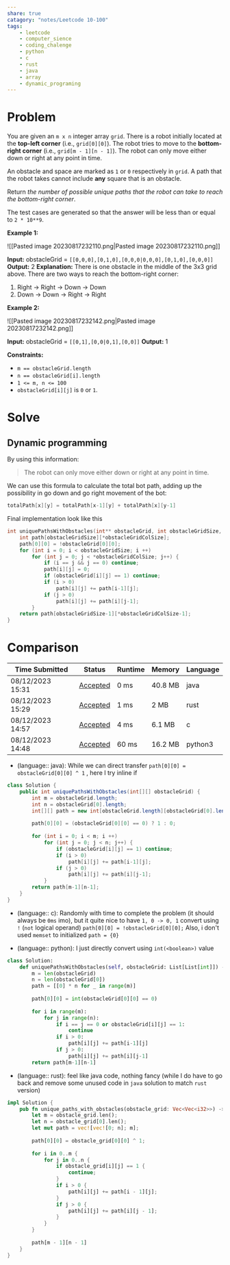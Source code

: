 ```yaml
---
share: true
catagory: "notes/Leetcode 10-100"
tags:
    - leetcode
    - computer_sience
    - coding_chalenge
    - python
    - c
    - rust
    - java
    - array
    - dynamic_programing
---
```

# Problem

You are given an `m x n` integer array `grid`. There is a robot initially located at the **top-left corner** (i.e., `grid[0][0]`). The robot tries to move to the **bottom-right corner** (i.e., `grid[m - 1][n - 1]`). The robot can only move either down or right at any point in time.

An obstacle and space are marked as `1` or `0` respectively in `grid`. A path that the robot takes cannot include **any** square that is an obstacle.

Return _the number of possible unique paths that the robot can take to reach the bottom-right corner_.

The test cases are generated so that the answer will be less than or equal to `2 * 10**9`.

**Example 1:**

![[Pasted image 20230817232110.png|Pasted image 20230817232110.png]]

**Input:** obstacleGrid = `[[0,0,0],[0,1,0],[0,0,0|0,0,0],[0,1,0],[0,0,0]]`
**Output:** 2
**Explanation:** There is one obstacle in the middle of the 3x3 grid above.
There are two ways to reach the bottom-right corner:
1. Right -> Right -> Down -> Down
2. Down -> Down -> Right -> Right

**Example 2:**

![[Pasted image 20230817232142.png|Pasted image 20230817232142.png]]

**Input:** obstacleGrid = `[[0,1],[0,0|0,1],[0,0]]`
**Output:** 1

**Constraints:**

- `m == obstacleGrid.length`
- `n == obstacleGrid[i].length`
- `1 <= m, n <= 100`
- `obstacleGrid[i][j]` is `0` or `1`.
# Solve

## Dynamic programming
By using this information: 
>The robot can only move either down or right at any point in time.

We can use this formula to calculate the total bot path, adding up the possibility in go down and go right movement of the bot:
```c
totalPath[x][y] = totalPath[x-1][y] + totalPath[x][y-1] 
```

Final implementation look like this
```c
int uniquePathsWithObstacles(int** obstacleGrid, int obstacleGridSize, int* obstacleGridColSize){
    int path[obstacleGridSize][*obstacleGridColSize];
    path[0][0] = !obstacleGrid[0][0];
    for (int i = 0; i < obstacleGridSize; i ++)
        for (int j = 0; j < *obstacleGridColSize; j++) {
            if (i == j && j == 0) continue;
            path[i][j] = 0;
            if (obstacleGrid[i][j] == 1) continue;
            if (i > 0)
                path[i][j] += path[i-1][j];
            if (j > 0)
                path[i][j] += path[i][j-1];
        }
    return path[obstacleGridSize-1][*obstacleGridColSize-1];
}
```

# Comparison

|Time Submitted|Status|Runtime|Memory|Language|
|---|---|---|---|---|
|08/12/2023 15:31|[Accepted](https://leetcode.com/submissions/detail/1019095537/)|0 ms|40.8 MB|java|
|08/12/2023 15:29|[Accepted](https://leetcode.com/submissions/detail/1019094188/)|1 ms|2 MB|rust|
|08/12/2023 14:57|[Accepted](https://leetcode.com/submissions/detail/1019074763/)|4 ms|6.1 MB|c|
|08/12/2023 14:48|[Accepted](https://leetcode.com/submissions/detail/1019069066/)|60 ms|16.2 MB|python3|

- (language:: java): While we can direct transfer  `path[0][0] = obstacleGrid[0][0] ^ 1` , here I try inline if
```java
class Solution {
    public int uniquePathsWithObstacles(int[][] obstacleGrid) {
        int m = obstacleGrid.length;
        int n = obstacleGrid[0].length;
        int[][] path = new int[obstacleGrid.length][obstacleGrid[0].length];
        
        path[0][0] = (obstacleGrid[0][0] == 0) ? 1 : 0;
        
        for (int i = 0; i < m; i ++)
            for (int j = 0; j < n; j++) {
                if (obstacleGrid[i][j] == 1) continue;
                if (i > 0)
                    path[i][j] += path[i-1][j];
                if (j > 0)
                    path[i][j] += path[i][j-1];
            }
        return path[m-1][n-1];
    }
}
```

- (language:: c): Randomly with time to complete the problem (it should always be `0ms` imo), but it quite nice to have `1, 0 -> 0, 1` convert using `!` (`not` logical operand) `path[0][0] = !obstacleGrid[0][0];` Also, i don't used `memset` to initialized `path = {0}`  

- (language:: python): I just directly convert using `int(<boolean>)` value
```python
class Solution:
    def uniquePathsWithObstacles(self, obstacleGrid: List[List[int]]) -> int:
        m = len(obstacleGrid)
        n = len(obstacleGrid[0])
        path = [[0] * n for _ in range(m)]
        
        path[0][0] = int(obstacleGrid[0][0] == 0)
        
        for i in range(m):
            for j in range(n):
                if i == j == 0 or obstacleGrid[i][j] == 1:
                    continue
                if i > 0:
                    path[i][j] += path[i-1][j]
                if j > 0:
                    path[i][j] += path[i][j-1]
        return path[m-1][n-1]
```

- (language:: rust): feel like java code, nothing fancy (while I do have to go back and remove some unused code in `java` solution to match `rust` version)
```rust
impl Solution {
    pub fn unique_paths_with_obstacles(obstacle_grid: Vec<Vec<i32>>) -> i32 {
        let m = obstacle_grid.len();
        let n = obstacle_grid[0].len();
        let mut path = vec![vec![0; n]; m];
        
        path[0][0] = obstacle_grid[0][0] ^ 1;
        
        for i in 0..m {
            for j in 0..n {
                if obstacle_grid[i][j] == 1 {
                    continue;
                }
                if i > 0 {
                    path[i][j] += path[i - 1][j];
                }
                if j > 0 {
                    path[i][j] += path[i][j - 1];
                }
            }
        }
        
        path[m - 1][n - 1]
    }
}
```
